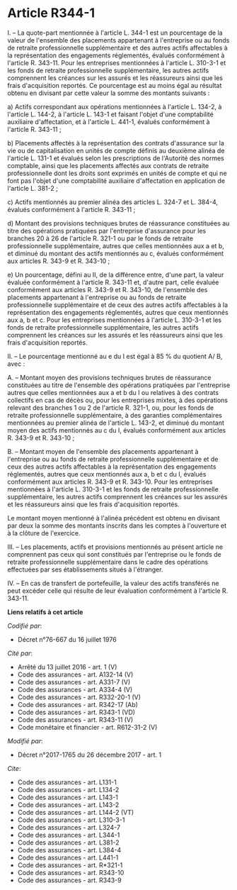 # Article R344-1

I. – La quote-part mentionnée à l'article L. 344-1 est un pourcentage de la valeur de l'ensemble des placements appartenant à
l'entreprise ou au fonds de retraite professionnelle supplémentaire et des autres actifs affectables à la représentation des
engagements réglementés, évalués conformément à l'article R. 343-11. Pour les entreprises mentionnées à l'article L. 310-3-1
et les fonds de retraite professionnelle supplémentaire, les autres actifs comprennent les créances sur les assurés et les
réassureurs ainsi que les frais d'acquisition reportés. Ce pourcentage est au moins égal au résultat obtenu en divisant par
cette valeur la somme des montants suivants : 

a) Actifs correspondant aux opérations mentionnées à l'article L. 134-2, à l'article L. 144-2, à l'article L. 143-1 et
faisant l'objet d'une comptabilité auxiliaire d'affectation, et à l'article L. 441-1, évalués conformément à l'article R.
343-11 ; 

b) Placements affectés à la représentation des contrats d'assurance sur la vie ou de capitalisation en unités de compte
définis au deuxième alinéa de l'article L. 131-1 et évalués selon les prescriptions de l'Autorité des normes comptable, ainsi
que les placements affectés aux contrats de retraite professionnelle dont les droits sont exprimés en unités de compte et qui
ne font pas l'objet d'une comptabilité auxiliaire d'affectation en application de l'article L. 381-2 ; 

c) Actifs mentionnés au premier alinéa des articles L. 324-7 et L. 384-4, évalués conformément à l'article R. 343-11 ; 

d) Montant des provisions techniques brutes de réassurance constituées au titre des opérations pratiquées par l'entreprise
d'assurance pour les branches 20 à 26 de l'article R. 321-1 ou par le fonds de retraite professionnelle supplémentaire,
autres que celles mentionnées aux a et b, et diminué du montant des actifs mentionnés au c, évalués conformément aux articles
R. 343-9 et R. 343-10 ; 

e) Un pourcentage, défini au II, de la différence entre, d'une part, la valeur évaluée conformément à l'article R. 343-11 et,
d'autre part, celle évaluée conformément aux articles R. 343-9 et R. 343-10, de l'ensemble des placements appartenant à
l'entreprise ou au fonds de retraite professionnelle supplémentaire et de ceux des autres actifs affectables à la
représentation des engagements réglementés, autres que ceux mentionnés aux a, b et c. Pour les entreprises mentionnées à
l'article L. 310-3-1 et les fonds de retraite professionnelle supplémentaire, les autres actifs comprennent les créances sur
les assurés et les réassureurs ainsi que les frais d'acquisition reportés. 

II. – Le pourcentage mentionné au e du I est égal à 85 % du quotient A/ B, avec : 

A. – Montant moyen des provisions techniques brutes de réassurance constituées au titre de l'ensemble des opérations
pratiquées par l'entreprise autres que celles mentionnées aux a et b du I ou relatives à des contrats collectifs en cas de
décès ou, pour les entreprises mixtes, à des opérations relevant des branches 1 ou 2 de l'article R. 321-1, ou, pour les
fonds de retraite professionnelle supplémentaire, à des garanties complémentaires mentionnées au premier alinéa de l'article
L. 143-2, et diminué du montant moyen des actifs mentionnés au c du I, évalués conformément aux articles R. 343-9 et R.
343-10 ; 

B. – Montant moyen de l'ensemble des placements appartenant à l'entreprise ou au fonds de retraite professionnelle
supplémentaire et de ceux des autres actifs affectables à la représentation des engagements réglementés, autres que ceux
mentionnés aux a, b et c du I, évalués conformément aux articles R. 343-9 et R. 343-10. Pour les entreprises mentionnées à
l'article L. 310-3-1 et les fonds de retraite professionnelle supplémentaire, les autres actifs comprennent les créances sur
les assurés et les réassureurs ainsi que les frais d'acquisition reportés. 

Le montant moyen mentionné à l'alinéa précédent est obtenu en divisant par deux la somme des montants inscrits dans les
comptes à l'ouverture et à la clôture de l'exercice. 

III. – Les placements, actifs et provisions mentionnés au présent article ne comprennent pas ceux qui sont constitués par
l'entreprise ou le fonds de retraite professionnelle supplémentaire dans le cadre des opérations effectuées par ses
établissements situés à l'étranger. 

IV. – En cas de transfert de portefeuille, la valeur des actifs transférés ne peut excéder celle qui résulte de leur
évaluation conformément à l'article R. 343-11.

**Liens relatifs à cet article**

_Codifié par_:

  - Décret n°76-667 du 16 juillet 1976

_Cité par_:

  - Arrêté du 13 juillet 2016 - art. 1 (V)
  - Code des assurances - art. A132-14 (V)
  - Code des assurances - art. A331-7 (V)
  - Code des assurances - art. A334-4 (V)
  - Code des assurances - art. R332-20-1 (V)
  - Code des assurances - art. R342-17 (Ab)
  - Code des assurances - art. R343-1 (VD)
  - Code des assurances - art. R343-11 (V)
  - Code monétaire et financier - art. R612-31-2 (V)

_Modifié par_:

  - Décret n°2017-1765 du 26 décembre 2017 - art. 1

_Cite_:

  - Code des assurances - art. L131-1
  - Code des assurances - art. L134-2
  - Code des assurances - art. L143-1
  - Code des assurances - art. L143-2
  - Code des assurances - art. L144-2 (VT)
  - Code des assurances - art. L310-3-1
  - Code des assurances - art. L324-7
  - Code des assurances - art. L344-1
  - Code des assurances - art. L381-2
  - Code des assurances - art. L384-4
  - Code des assurances - art. L441-1
  - Code des assurances - art. R*321-1
  - Code des assurances - art. R343-10
  - Code des assurances - art. R343-9
